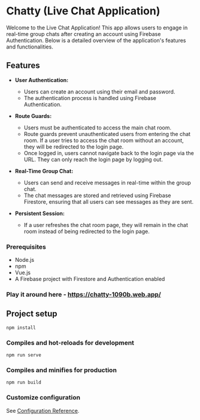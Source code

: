 # Chatty (Live Chat Application)

Welcome to the Live Chat Application! This app allows users to engage in real-time group chats after creating an account using Firebase Authentication. Below is a detailed overview of the application's features and functionalities.

## Features

- **User Authentication:** 
  - Users can create an account using their email and password.
  - The authentication process is handled using Firebase Authentication.

- **Route Guards:**
  - Users must be authenticated to access the main chat room.
  - Route guards prevent unauthenticated users from entering the chat room. If a user tries to access the chat room without an account, they will be redirected to the login page.
  - Once logged in, users cannot navigate back to the login page via the URL. They can only reach the login page by logging out.
  
- **Real-Time Group Chat:**
  - Users can send and receive messages in real-time within the group chat.
  - The chat messages are stored and retrieved using Firebase Firestore, ensuring that all users can see messages as they are sent.

- **Persistent Session:**
  - If a user refreshes the chat room page, they will remain in the chat room instead of being redirected to the login page.

### Prerequisites

- Node.js
- npm
- Vue.js
- A Firebase project with Firestore and Authentication enabled

### Play it around here - https://chatty-1090b.web.app/

## Project setup
```
npm install
```

### Compiles and hot-reloads for development
```
npm run serve
```

### Compiles and minifies for production
```
npm run build
```

### Customize configuration
See [Configuration Reference](https://cli.vuejs.org/config/).
